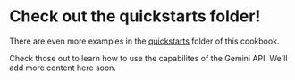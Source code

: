 # Check out the quickstarts folder!

There are even more examples in the [quickstarts](https://github.com/google-gemini/cookbook/tree/main/quickstarts) folder of this cookbook.

Check those out to learn how to use the capabilites of the Gemini API. We'll add more content here soon.
